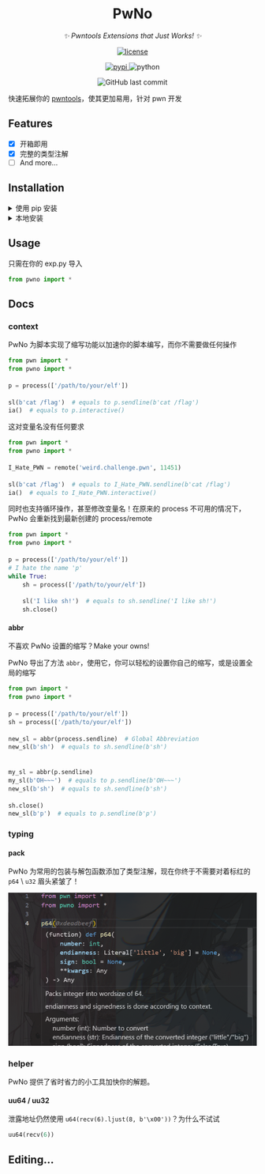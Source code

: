 <div align="center">


# PwNo

_✨ Pwntools Extensions that Just Works! ✨_	

<p>
<a href="./LICENSE">
    <img src="https://img.shields.io/github/license/MuelNova/PwNo.svg" alt="license">
</a>
</p>
<a href="https://pypi.python.org/pypi/PwNo">
    <img src="https://img.shields.io/pypi/v/PwNo.svg" alt="pypi">
</a>
<img src="https://img.shields.io/badge/python-3.10+-blue.svg" alt="python">

<p>
<img alt="GitHub last commit" src="https://img.shields.io/github/last-commit/MuelNova/PwNo?logo=github&style=for-the-badge">
</p>

</div>

快速拓展你的 [pwntools](https://github.com/Gallopsled/pwntools)，使其更加易用，针对 pwn 开发

## Features

- [x] 开箱即用
- [x] 完整的类型注解
- [ ] And more...

## Installation

<details>
<summary>使用 pip 安装</summary>
欸，还没部署呢
</details>


<details>
<summary>本地安装</summary>
    git clone https://github.com/MuelNova/PwNo
    cd PwNo
    pip install -e .
</details>


## Usage

只需在你的 exp.py 导入

```python
from pwno import *
```



## Docs

### context

PwNo 为脚本实现了缩写功能以加速你的脚本编写，而你不需要做任何操作

```python
from pwn import *
from pwno import *

p = process(['/path/to/your/elf'])

sl(b'cat /flag')  # equals to p.sendline(b'cat /flag')
ia()  # equals to p.interactive()
```

这对变量名没有任何要求

```python
from pwn import *
from pwno import *

I_Hate_PWN = remote('weird.challenge.pwn', 11451)

sl(b'cat /flag')  # equals to I_Hate_PWN.sendline(b'cat /flag')
ia()  # equals to I_Hate_PWN.interactive()
```

同时也支持循环操作，甚至修改变量名！在原来的 process 不可用的情况下，PwNo 会重新找到最新创建的 process/remote

```python
from pwn import *
from pwno import *

p = process(['/path/to/your/elf'])
# I hate the name 'p'
while True:
    sh = process(['/path/to/your/elf'])

    sl('I like sh!')  # equals to sh.sendline('I like sh!')
    sh.close()
```

#### abbr

不喜欢 PwNo 设置的缩写？Make your owns!

PwNo 导出了方法 `abbr`，使用它，你可以轻松的设置你自己的缩写，或是设置全局的缩写

```python
from pwn import *
from pwno import *

p = process(['/path/to/your/elf'])
sh = process(['/path/to/your/elf'])

new_sl = abbr(process.sendline)  # Global Abbreviation
new_sl(b'sh')  # equals to sh.sendline(b'sh')


my_sl = abbr(p.sendline)
my_sl(b'OH~~~')  # equals to p.sendline(b'OH~~~')
new_sl(b'sh')  # equals to sh.sendline(b'sh')

sh.close()
new_sl(b'p')  # equals to p.sendline(b'p')
```



### typing

#### pack

PwNo 为常用的包装与解包函数添加了类型注解，现在你终于不需要对着标红的 `p64` \ `u32` 眉头紧皱了！

![TypeHint](docs/img/1.png)



### helper

PwNo 提供了省时省力的小工具加快你的解题。

#### uu64 / uu32

泄露地址仍然使用 `u64(recv(6).ljust(8, b'\x00'))`？为什么不试试

```python
uu64(recv(6))
```



## Editing...
